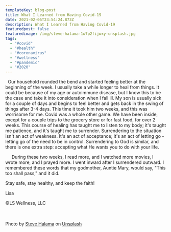 ```yaml
---
templateKey: blog-post
title: What I Learned from Having Covid-19
date: 2021-02-05T23:54:24.873Z
description: What I Learned from Having Covid-19
featuredpost: false
featuredimage: /img/steve-halama-1w7p2fijwxy-unsplash.jpg
tags:
  - "#covid"
  - "#health"
  - "#coronavirus"
  - "#wellness"
  - "#pandemic"
  - "#2020"
---
```

    Our household rounded the bend and started feeling better at the beginning of the week. I usually take a while longer to heal from things. It could be because of my age or autoimmune disease, but I know this to be the case and take it into consideration when I fall ill. My son is usually sick for a couple of days and begins to feel better and gets back in the swing of things after 3-4 days. This time it took him two weeks, and this was worrisome for me. Covid was a whole other game. We have been inside, except for a couple trips to the grocery store or for fast food, for over 2 weeks. This course of healing has taught me to listen to my body; it's taught me patience, and it's taught me to surrender. Surrendering to the situation isn't an act of weakness. It's an act of acceptance; it's an act of letting go - letting go of the need to be in control. Surrendering to God is similar, and there is one extra step: accepting what He wants you to do with your life. 

     During these two weeks, I read more, and I watched more movies, I wrote more, and I prayed more. I went inward after I surrendered outward. I remembered these words that my godmother, Auntie Mary, would say, "This too shall pass," and it did.

Stay safe, stay healthy, and keep the faith!

Lisa

©LS Wellness, LLC

\
\
Photo by [Steve Halama](https://unsplash.com/@steve3p_0?utm_source=unsplash&utm_medium=referral&utm_content=creditCopyText) on [Unsplash](https://unsplash.com/s/photos/surrender?utm_source=unsplash&utm_medium=referral&utm_content=creditCopyText)